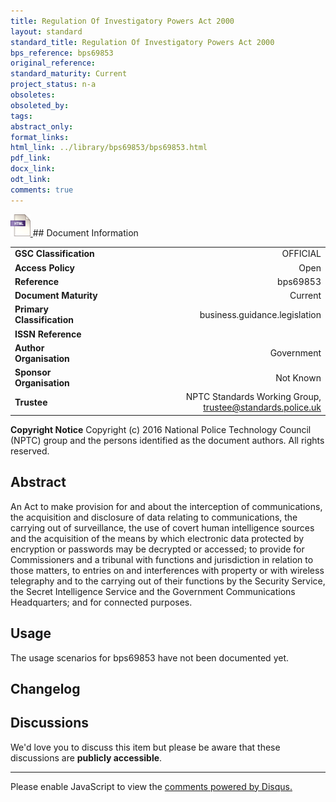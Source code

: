 ```yaml
---
title: Regulation Of Investigatory Powers Act 2000
layout: standard
standard_title: Regulation Of Investigatory Powers Act 2000
bps_reference: bps69853
original_reference: 
standard_maturity: Current
project_status: n-a
obsoletes: 
obsoleted_by: 
tags: 
abstract_only:
format_links:
html_link: ../library/bps69853/bps69853.html
pdf_link: 
docx_link: 
odt_link: 
comments: true
---
```



<a target="_blank" href="../library/bps69853/bps69853.html">
    <img src="../images/html@0.5x.png" alt="html link" title="html link" style="max-height:35px;">
</a>
## Document Information

|||
| :------- | ------: |
| **GSC Classification**     | OFFICIAL |
| **Access Policy**          | Open |
| **Reference**              | bps69853  |
| **Document Maturity**      | Current |
| **Primary Classification** | business.guidance.legislation |
| **ISSN Reference**         |  |
| **Author Organisation**    |Government|
| **Sponsor Organisation**   |Not Known|
| **Trustee**                | NPTC Standards Working Group, <a href="mailto:trustee@standards.police.uk?subject=bps69853 Regulation Of Investigatory Powers Act 2000">trustee@standards.police.uk |

**Copyright Notice**
Copyright (c) 2016 National Police Technology Council (NPTC) group and the persons identified as the document authors. All rights reserved.

## Abstract
An Act to make provision for and about the interception of communications, the acquisition and disclosure of data relating to communications, the carrying out of surveillance, the use of covert human intelligence sources and the acquisition of the means by which electronic data protected by encryption or passwords may be decrypted or accessed; to provide for Commissioners and a tribunal with functions and jurisdiction in relation to those matters, to entries on and interferences with property or with wireless telegraphy and to the carrying out of their functions by the Security Service, the Secret Intelligence Service and the Government Communications Headquarters; and for connected purposes.
        
## Usage
The usage scenarios for bps69853 have not been documented yet.

## Changelog


## Discussions
We'd love you to discuss this item but please be aware that these discussions are **publicly accessible**.
<hr>
<div id="disqus_thread"></div>

<script>

/**
*  RECOMMENDED CONFIGURATION VARIABLES: EDIT AND UNCOMMENT THE SECTION BELOW TO INSERT DYNAMIC VALUES FROM YOUR PLATFORM OR CMS.
*  LEARN WHY DEFINING THESE VARIABLES IS IMPORTANT: https://disqus.com/admin/universalcode/#configuration-variables*/
/*
var disqus_config = function () {
this.page.url = PAGE_URL;  // Replace PAGE_URL with your page's canonical URL variable
this.page.identifier = PAGE_IDENTIFIER; // Replace PAGE_IDENTIFIER with your page's unique identifier variable
};
*/
(function() { // DON'T EDIT BELOW THIS LINE
var d = document, s = d.createElement('script');
s.src = 'https://nptcstandards.disqus.com/embed.js';
s.setAttribute('data-timestamp', +new Date());
(d.head || d.body).appendChild(s);
})();
</script>
<noscript>Please enable JavaScript to view the <a href="https://disqus.com/?ref_noscript">comments powered by Disqus.</a></noscript>

